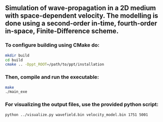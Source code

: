 ## Simulation of wave-propagation in a 2D medium with space-dependent velocity. The modelling is done using a second-order in-time, fourth-order in-space, Finite-Difference scheme.

### To configure building using CMake do:
```sh
mkdir build
cd build
cmake .. -Dppt_ROOT=/path/to/ppt/installation
```

### Then, compile and run the executable:
```sh
make
./main_exe
```

### For visualizing the output files, use the provided python script:
```sh
python ../visualize.py wavefield.bin velocity_model.bin 1751 5001
```